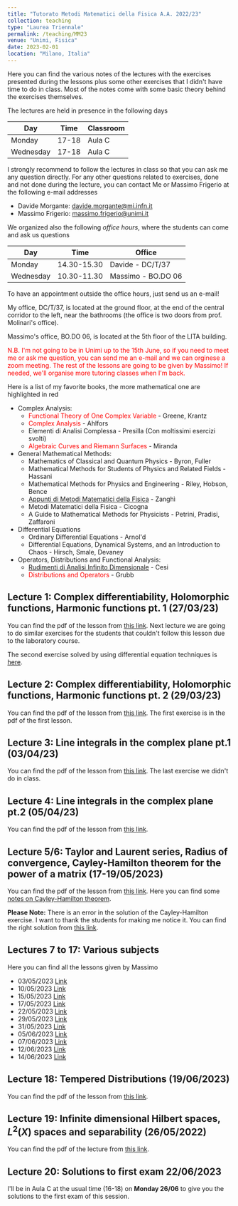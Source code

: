 ```yaml
---
title: "Tutorato Metodi Matematici della Fisica A.A. 2022/23"
collection: teaching
type: "Laurea Triennale"
permalink: /teaching/MM23
venue: "Unimi, Fisica"
date: 2023-02-01
location: "Milano, Italia"
---
```


Here you can find the various notes of the lectures with the exercises presented during the lessons plus some other exercises that I didn't have time to do in class. Most of the notes come with some basic theory behind the exercises themselves.

The lectures are held in presence in the following days

| Day       | Time            | Classroom                             |
| --------  | --------------- | ------------------------------------- |
| Monday    |  17-18          | Aula C                                |
| Wednesday |  17-18          | Aula C                                |

I strongly recommend to follow the lectures in class so that you can ask me any question directly. For any other questions related to exercises, done and not done during the lecture, you can contact Me or Massimo Frigerio at the following e-mail addresses

* Davide Morgante: davide.morgante@mi.infn.it
* Massimo Frigerio: massimo.frigerio@unimi.it

We organized also the following *office hours*, where the students can come and ask us questions

| Day       | Time            | Office                                |
| --------  | --------------- | ------------------------------------- |
| Monday    |  14.30-15.30    | Davide - DC/T/37                      |
| Wednesday |  10.30-11.30    | Massimo - BO.DO 06                    |      


To have an appointment outside the office hours, just send us an e-mail!

My office, DC/T/37, is located at the ground floor, at the end of the central corridor to the left, near the bathrooms (the office is two doors from prof. Molinari's office).

Massimo's office, BO.DO 06, is located at the 5th floor of the LITA building.

<span style="color:red">N.B. I'm not going to be in Unimi up to the 15th June, so if you need to meet me or ask me question, you can send me an e-mail and we can orginese a zoom meeting. The rest of the lessons are going to be given by Massimo! If needed, we'll organise more tutoring classes when I'm back.</span>


Here is a list of my favorite books, the more mathematical one are highlighted in red  

  * Complex Analysis:
    * <span style="color:red">Functional Theory of One Complex Variable</span> - Greene, Krantz
    * <span style="color:red">Complex Analysis</span> - Ahlfors
    * Elementi di Analisi Complessa - Presilla (Con moltissimi esercizi svolti)
    * <span style="color:red">Algebraic Curves and Riemann Surfaces</span> - Miranda
  * General Mathematical Methods:
    * Mathematics of Classical and Quantum Physics - Byron, Fuller
    * Mathematical Methods for Students of Physics and Related Fields - Hassani
    * Mathematical Methods for Physics and Engineering - Riley, Hobson, Bence
    * [Appunti di Metodi Matematici della Fisica](https://www.ge.infn.it/~zanghi/metodi/ZUL.pdf) - Zanghì
    * Metodi Matematici della Fisica - Cicogna
    * A Guide to Mathematical Methods for Physicists - Petrini, Pradisi, Zaffaroni
  * Differential Equations
    * Ordinary Differential Equations - Arnol'd
    * Differential Equations, Dynamical Systems, and an Introduction to Chaos - Hirsch, Smale, Devaney
  * Operators, Distributions and Functional Analysis:
    * [Rudimenti di Analisi Infinito Dimensionale](https://www.roma1.infn.it/~cesi/rudimenti/RAID-s-v03.pdf) - Cesi
    * <span style="color:red">Distributions and Operators</span> - Grubb

## Lecture 1: Complex differentiability, Holomorphic functions, Harmonic functions pt. 1 (27/03/23)
You can find the pdf of the lesson from [this link](http://DavideMorgante.github.io/files/Lezione1.pdf).
Next lecture we are going to do similar exercises for the students that couldn't follow this lesson due to the laboratory course.

The second exercise solved by using differential equation techniques is [here](http://DavideMorgante.github.io/files/Lezione1_2.pdf).

## Lecture 2: Complex differentiability, Holomorphic functions, Harmonic functions pt. 2 (29/03/23)
You can find the pdf of the lesson from [this link](http://DavideMorgante.github.io/files/Lezione1_3.pdf). The first exercise is in the pdf of the first lesson.

## Lecture 3: Line integrals in the complex plane pt.1 (03/04/23)
You can find the pdf of the lesson from [this link](http://DavideMorgante.github.io/files/Integrali_1.pdf). The last exercise we didn't do in class.

## Lecture 4: Line integrals in the complex plane pt.2 (05/04/23)
You can find the pdf of the lesson from [this link](http://DavideMorgante.github.io/files/Metodi23/5-04-23_Frigerio.pdf).

## Lecture 5/6: Taylor and Laurent series, Radius of convergence, Cayley-Hamilton theorem for the power of a matrix (17-19/05/2023)
You can find the pdf of the lesson from [this link](http://DavideMorgante.github.io/files/Lezione2.pdf).
Here you can find some [notes on Cayley-Hamilton theorem](https://web.mit.edu/2.151/www/Handouts/CayleyHamilton.pdf).

**Please Note:** There is an error in the solution of the Cayley-Hamilton exercise. I want to thank the students for making me notice it. You can find the right solution from [this link](http://DavideMorgante.github.io/files/CH_corretto.pdf).

## Lectures 7 to 17: Various subjects
Here you can find all the lessons given by Massimo
  - 03/05/2023 [Link](http://DavideMorgante.github.io/files/Metodi23/3-05-23_Frigerio.pdf)
  - 10/05/2023 [Link](http://DavideMorgante.github.io/files/Metodi23/10-05-23_Frigerio.pdf)
  - 15/05/2023 [Link](http://DavideMorgante.github.io/files/Metodi23/15-05-23_Frigerio.pdf)
  - 17/05/2023 [Link](http://DavideMorgante.github.io/files/Metodi23/17-05-23_Frigerio.pdf)
  - 22/05/2023 [Link](http://DavideMorgante.github.io/files/Metodi23/22-05-23_Frigerio.pdf)
  - 29/05/2023 [Link](http://DavideMorgante.github.io/files/Metodi23/29-05-23_Frigerio.pdf)
  - 31/05/2023 [Link](http://DavideMorgante.github.io/files/Metodi23/31-05-23_Frigerio.pdf)
  - 05/06/2023 [Link](http://DavideMorgante.github.io/files/Metodi23/5-06-23_Frigerio.pdf)
  - 07/06/2023 [Link](http://DavideMorgante.github.io/files/Metodi23/7-06-23_Frigerio.pdf)
  - 12/06/2023 [Link](http://DavideMorgante.github.io/files/Metodi23/12-06-23_Frigerio.pdf)
  - 14/06/2023 [Link](http://DavideMorgante.github.io/files/Metodi23/14-06-23_Frigerio.pdf)

## Lecture 18: Tempered Distributions (19/06/2023)
You can find the pdf of the lesson from [this link](http://DavideMorgante.github.io/files/Lezione15.pdf).

## Lecture 19: Infinite dimensional Hilbert spaces, $L^2(X)$ spaces and separability (26/05/2022)
You can find the pdf of the lecture from [this link](http://DavideMorgante.github.io/files/Lezione11.pdf).

## Lecture 20: Solutions to first exam 22/06/2023
I'll be in Aula C at the usual time (16-18) on **Monday 26/06** to give you the solutions to the first exam of this session.
